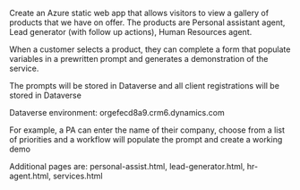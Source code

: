 Create an Azure static web app that allows visitors to view a gallery of products that we have on offer. The products are Personal assistant agent, Lead generator (with follow up actions), Human Resources agent. 

When a customer selects a product, they can complete a form that populate variables in a prewritten prompt and generates a demonstration of the service. 

The prompts will be stored in Dataverse and all client registrations will be stored in Dataverse

Dataverse environment: orgefecd8a9.crm6.dynamics.com

<fetch top="50">
  <entity name="e365_agentknowledgearticle">
    <attribute name="createdby" />
    <attribute name="createdon" />
    <attribute name="createdonbehalfby" />
    <attribute name="e365_agentknowledgearticleid" />
    <attribute name="e365_name" />
    <attribute name="e365_role" />
    <attribute name="e365_taskdescription" />
    <attribute name="importsequencenumber" />
    <attribute name="modifiedby" />
    <attribute name="modifiedon" />
    <attribute name="modifiedonbehalfby" />
    <attribute name="overriddencreatedon" />
    <attribute name="ownerid" />
    <attribute name="owningbusinessunit" />
    <attribute name="statecode" />
    <attribute name="statuscode" />
    <attribute name="timezoneruleversionnumber" />
    <attribute name="utcconversiontimezonecode" />
    <attribute name="versionnumber" />
  </entity>
</fetch>

<fetch top="50">
  <entity name="e365_contactformsubmission">
    <attribute name="createdby" />
    <attribute name="createdon" />
    <attribute name="createdonbehalfby" />
    <attribute name="e365_name" />
    <attribute name="importsequencenumber" />
    <attribute name="modifiedby" />
    <attribute name="modifiedon" />
    <attribute name="modifiedonbehalfby" />
    <attribute name="overriddencreatedon" />
    <attribute name="ownerid" />
    <attribute name="owningbusinessunit" />
    <attribute name="statecode" />
    <attribute name="statuscode" />
    <attribute name="timezoneruleversionnumber" />
    <attribute name="utcconversiontimezonecode" />
    <attribute name="versionnumber" />
    <attribute name="e365_agentrequested" />
    <attribute name="e365_companyname" />
    <attribute name="e365_contactformsubmissionid" />
    <attribute name="e365_email" />
    <attribute name="e365_firstname" />
    <attribute name="e365_phoneno" />
    <attribute name="e365_surname" />
  </entity>
</fetch>

<fetch top="50">
  <entity name="e365_prompt">
    <attribute name="createdby" />
    <attribute name="createdon" />
    <attribute name="createdonbehalfby" />
    <attribute name="e365_agent" />
    <attribute name="e365_name" />
    <attribute name="e365_priorities" />
    <attribute name="e365_prompt" />
    <attribute name="e365_promptid" />
    <attribute name="e365_relatedknowledge" />
    <attribute name="e365_role" />
    <attribute name="importsequencenumber" />
    <attribute name="modifiedby" />
    <attribute name="modifiedon" />
    <attribute name="modifiedonbehalfby" />
    <attribute name="overriddencreatedon" />
    <attribute name="ownerid" />
    <attribute name="owningbusinessunit" />
    <attribute name="statecode" />
    <attribute name="statuscode" />
    <attribute name="timezoneruleversionnumber" />
    <attribute name="utcconversiontimezonecode" />
    <attribute name="versionnumber" />
  </entity>
</fetch>

For example, a PA can enter the name of their company, choose from a list of priorities and a workflow will populate the prompt and create a working demo 

Additional pages are: personal-assist.html, lead-generator.html, hr-agent.html, services.html